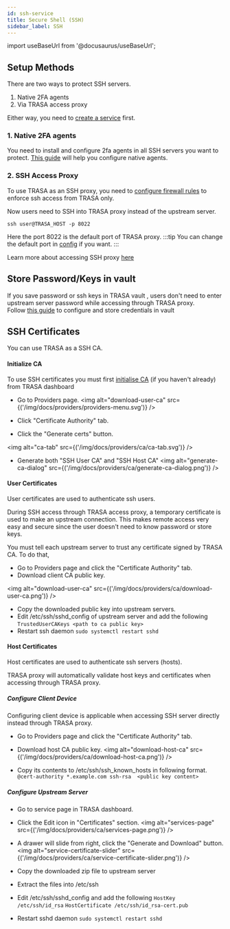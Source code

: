 ```yaml
---
id: ssh-service
title: Secure Shell (SSH)
sidebar_label: SSH
---
```


import useBaseUrl from '@docusaurus/useBaseUrl';


## Setup Methods

There are two ways to protect SSH servers.
1. Native 2FA agents 
2. Via TRASA access proxy


Either way, you need to [create a service](../index.md#creating-a-new-service) first.

### 1. Native 2FA agents
You need to install and configure 2fa agents in all SSH servers you want to protect.
[This guide](../../native-tfa/linux-two-factor-authentication.md) will help you configure native agents.


### 2. SSH Access Proxy
To use TRASA as an SSH proxy, you need to [configure firewall rules](../../install/initial-setup.md#3-firewall-configuration-optional) to enforce ssh access from TRASA only.

Now users need to SSH into TRASA proxy instead of the upstream server.
```shell script
ssh user@TRASA_HOST -p 8022
``` 
Here the port 8022 is the default port of TRASA proxy.
:::tip 
You can change the default port in [config](../../system/config-reference.md#sshlistenaddr) if you want.
:::

Learn more about accessing SSH proxy [here](../../guides/user/access/ssh-connection-via-proxy.md)





## Store Password/Keys in vault
If you save password or ssh keys in TRASA vault , users don't need to enter upstream server password while accessing through TRASA proxy.  
Follow [this guide](../../providers/secret-vault/index.md#storing-service-credentials) to configure and store credentials in vault

## SSH Certificates
 
You can use TRASA as a SSH CA.





#### Initialize CA
To use SSH certificates you must first  [initialise CA](/trasa/docs/guides/ca) (if you haven't already) from TRASA dashboard

* Go to Providers page.
<img alt="download-user-ca" src={('/img/docs/providers/providers-menu.svg')} />  

* Click "Certificate Authority" tab.
* Click the "Generate certs" button.

<img alt="ca-tab" src={('/img/docs/providers/ca/ca-tab.svg')} />  
* Generate both "SSH User CA" and "SSH Host CA"
<img alt="generate-ca-dialog" src={('/img/docs/providers/ca/generate-ca-dialog.png')} />  


#### User Certificates

User certificates are used to authenticate ssh users.

During SSH access through TRASA access proxy, a temporary certificate is used to make an upstream connection. This makes remote access very easy and secure since the user doesn't need to know password or store keys.

You must tell each upstream server to trust any certificate signed by TRASA CA.
To do that,


* Go to Providers page and click the "Certificate Authority" tab.
* Download client CA public key.

<img alt="download-user-ca" src={('/img/docs/providers/ca/download-user-ca.png')} />  


* Copy the downloaded public key into upstream servers.
* Edit /etc/ssh/sshd_config of upstream server and add the following
`TrustedUserCAKeys <path to ca public key>`
* Restart ssh daemon
`sudo systemctl restart sshd`




#### Host Certificates

Host certificates are used to authenticate ssh servers (hosts).


TRASA proxy will automatically validate host keys and certificates when accessing through TRASA proxy.

##### Configure Client Device
Configuring client device is applicable when accessing SSH server directly instead through TRASA proxy. 

* Go to Providers page and click the "Certificate Authority" tab.

* Download host CA public key.
<img alt="download-host-ca" src={('/img/docs/providers/ca/download-host-ca.png')} />  

* Copy its contents to /etc/ssh/ssh_known_hosts in following format.
`@cert-authority *.example.com ssh-rsa  <public key content>`

##### Configure Upstream Server
* Go to service page in TRASA dashboard.
* Click the Edit icon in "Certificates" section.
<img alt="services-page" src={('/img/docs/providers/ca/services-page.png')} />  

* A drawer will slide from right, click the "Generate and Download" button.
<img alt="service-certificate-slider" src={('/img/docs/providers/ca/service-certificate-slider.png')} />  


* Copy the downloaded zip file to upstream server
* Extract the files into /etc/ssh
* Edit /etc/ssh/sshd_config and add the following
`HostKey /etc/ssh/id_rsa`
`HostCertificate /etc/ssh/id_rsa-cert.pub`
* Restart sshd daemon
`sudo systemctl restart sshd`


